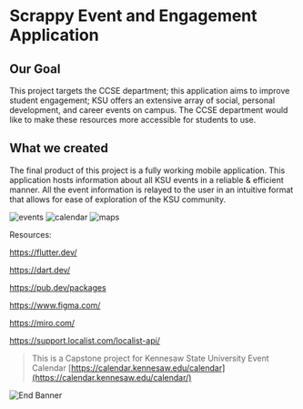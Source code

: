 
# Scrappy Event and Engagement Application

## Our Goal

This project targets the CCSE department; this application aims to improve student engagement; KSU offers an extensive array of social, personal development, and career events on campus. The CCSE department would like to make these resources more accessible for students to use.


## What we created

The final product of this project is a fully working mobile application. This application hosts information about all KSU events in a reliable & efficient manner. All the event information is relayed to the user in an intuitive format that allows for ease of exploration of the KSU community.​

![events](scrappy_events.gif) ![calendar](scrappy_calendar.gif) ![maps](scrappy_maps.gif)

Resources:

https://flutter.dev/​

https://dart.dev/​

https://pub.dev/packages​

https://www.figma.com/​

https://miro.com/​

https://support.localist.com/localist-api/

>This is a Capstone project for Kennesaw State University Event Calendar [https://calendar.kennesaw.edu/calendar](https://calendar.kennesaw.edu/calendar/)

![End Banner](https://github.com/londonappbrewery/Images/blob/master/readme-end-banner.png)
